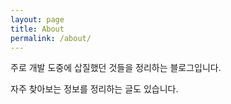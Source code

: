 ```yaml
---
layout: page
title: About
permalink: /about/
---
```

주로 개발 도중에 삽질했던 것들을 정리하는 블로그입니다.

자주 찾아보는 정보를 정리하는 글도 있습니다.

